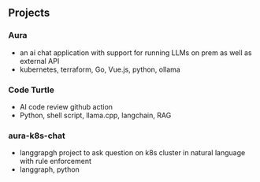 ## Projects
    
### Aura 
- an ai chat application with support for running LLMs on prem as well as external API
- kubernetes, terraform, Go, Vue.js, python, ollama

### Code Turtle
- AI code review github action
- Python, shell script, llama.cpp, langchain, RAG

### aura-k8s-chat
- langgrapgh project to ask question on k8s cluster in natural language with rule enforcement
- langgraph, python